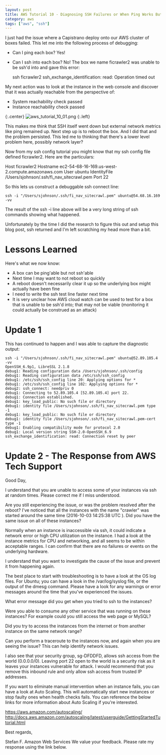 ```yaml
---
layout: post
title: AWS Tutorial 10 - Diagnosing SSH Failures or When Ping Works But SSH Fails
category: aws
tags: ["aws", "ssh"]
---
```

I just had the issue where a Capistrano deploy onto our AWS cluster of boxes failed.  This let me into the following process of debugging:

* Can I ping each box?  Yes!
* Can I ssh into each box?  No!  The box we name ficrawler2 was unable to be ssh'd into and gave this error:

  ssh ficrawler2
  ssh_exchange_identification: read: Operation timed out

My next action was to look at the instance in the web console and discover that it was actually reachable from the perspective of:

  * System reachability check passed
  * Instance reachability check passed
  
{:.center}
![aws_tutorial_10_01.png](/blog/assets/aws/aws_tutorial_10_01.png)
{:.left}
  
This makes me think that SSH itself went down but external network metrics like ping remained up.  Next step up is to reboot the box.  And I did that and the problem persisted.  This led me to thinking that there's a lower level problem here, possibly network layer?

Now from my ssh config tutorial you might know that my ssh config file defined ficrawler2.  Here are the particulars:

  Host ficrawler2
    Hostname ec2-54-68-16-169.us-west-2.compute.amazonaws.com
    User ubuntu
    IdentityFile /Users/sjohnson/.ssh/fi_nav_sitecrawl.pem
    Port 22
    
So this lets us construct a debuggable ssh connect line:
  
    ssh -i "/Users/sjohnson/.ssh/fi_nav_sitecrawl.pem" ubuntu@54.68.16.169 -vv
    
The result of the ssh -i line above will be a very long string of ssh commands showing what happened.

Unfortunately by the time I did the research to figure this out and setup this blog post, ssh returned and I'm left scratching my head more than a bit.  

# Lessons Learned

Here's what we now know:

  * A box can be ping'able but not ssh'able
  * Next time I may want to not reboot so quickly
  * A reboot doesn't necessarily clear it up so the underlying box might actually have been fine
  * I need to write the ssh test line faster next time
  * It is very unclear how AWS cloud watch can be used to test for a box that is unable to be ssh'd into; that may not be viable (monitoring it could actually be construed as an attack)

# Update 1 

This has continued to happen and I was able to capture the diagnostic output:

    ssh -i "/Users/sjohnson/.ssh/fi_nav_sitecrawl.pem" ubuntu@52.89.105.4 -vv
    OpenSSH_6.9p1, LibreSSL 2.1.8
    debug1: Reading configuration data /Users/sjohnson/.ssh/config
    debug1: Reading configuration data /etc/ssh/ssh_config
    debug1: /etc/ssh/ssh_config line 20: Applying options for *
    debug1: /etc/ssh/ssh_config line 102: Applying options for *
    debug2: ssh_connect: needpriv 0
    debug1: Connecting to 52.89.105.4 [52.89.105.4] port 22.
    debug1: Connection established.
    debug1: key_load_public: No such file or directory
    debug1: identity file /Users/sjohnson/.ssh/fi_nav_sitecrawl.pem type -1
    debug1: key_load_public: No such file or directory
    debug1: identity file /Users/sjohnson/.ssh/fi_nav_sitecrawl.pem-cert type -1
    debug1: Enabling compatibility mode for protocol 2.0
    debug1: Local version string SSH-2.0-OpenSSH_6.9
    ssh_exchange_identification: read: Connection reset by peer
    
# Update 2 - The Response from AWS Tech Support

Good Day,

I understand that you are unable to access some of your instances via ssh at random times. Please correct me if I miss understood.

Are you still experiencing the issue, or was the problem resolved after the reboot? I've noticed that all the instances with the name "crawler" was started around the same time (2016-10-03 14:25:38 UTC ). Did you have the same issue on all of these instances? 

Normally when an instance is inaccessible via ssh, it could indicate a network error or high CPU utilization on the instance. I had a look at the instance metrics for CPU and networking, and all seems to be within acceptable ranges. I can confirm that there are no failures or events on the underlying hardware. 

I understand that you want to investigate the cause of the issue and prevent it from happening again.

The best place to start with troubleshooting is to have a look at the OS log files. For Ubuntu; you can have a look in the /var/log/syslog file, or the output of the dmesg command. Please have a look for any warnings or error messages around the time that you've experienced the issues. 

What error message did you get when you tried to ssh to the instances?

Were you able to consume any other service that was running on these instances? For example could you still access the web page or MySQL?

Did you try to access the instances from the internet or from another instance on the same network range? 

Can you perform a traceroute to the instances now, and again when you are seeing the issue? This can help identify network issues. 

I also see that your security group, sg-DFDDFD, allows ssh access from the world (0.0.0.0/0). Leaving port 22 open to the world is a security risk as it leaves your instances vulnerable for attack. I would recommend that you remove this inbound rule and only allow ssh access from trusted IP addresses. 

If you want to eliminate manual intervention when an instance fails, you can have a look at Auto Scaling. This will automatically start new instances or stop faulty ones when health checks fails. You can reference the below links for more information about Auto Scaling if you're interested. 

https://aws.amazon.com/autoscaling/
http://docs.aws.amazon.com/autoscaling/latest/userguide/GettingStartedTutorial.html

Best regards,

Stefan F.
Amazon Web Services
We value your feedback. Please rate my response using the link below.
    


